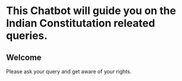 # This Chatbot will guide you on the Indian Constitutation releated queries.



## Welcome

Please ask your query and get aware of your rights.